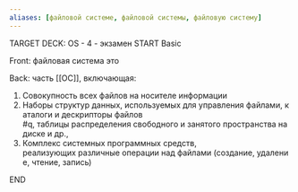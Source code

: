```yaml
---
aliases: [файловой системе, файловой системы, файловую систему]
---
```


TARGET DECK: OS - 4 - экзамен
START
Basic

Front: файловая система это

Back: часть [[ОС]], включающая:

1. Совокупность всех файлов на носителе информации
2. Наборы структур данных, используемых для управления файлами, каталоги и дескрипторы файлов #q, таблицы распределения свободного и занятого пространства на диске и др.,
3. Комплекс системных программных средств,  реализующих различные операции над файлами (создание, удаление, чтение, запись)
<!--ID: 1663687286738-->
END